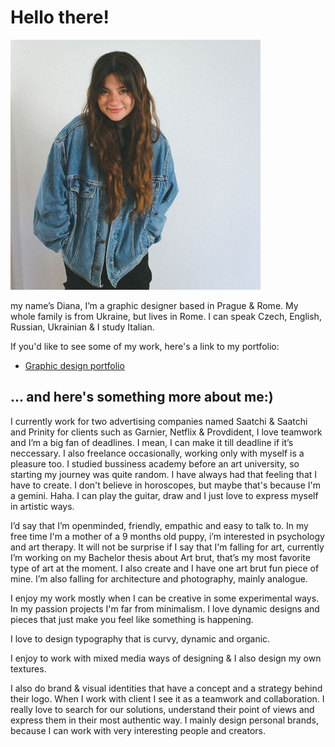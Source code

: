 # Hello there!

![myself](img/brunette_standing-and-smiling.jpg)

my name’s Diana, I’m a graphic designer based in Prague & Rome. My whole family is from Ukraine, but lives in Rome. I can speak Czech, English, Russian, Ukrainian & I study Italian.

If you'd like to see some of my work, here's a link to my portfolio:

- [Graphic design portfolio](https://www.figma.com/file/jTQwC9qI3LNlay1AYpNlcJ/Untitled?type=design&node-id=0%3A1&mode=design&t=xUZKLq38bOUfwyoF-1)

## ... and here's something more about me:)

I currently work for two advertising companies named Saatchi & Saatchi and Prinity for clients such as Garnier, Netflix & Provdident, I love teamwork and I’m a big fan of deadlines. I mean, I can make it till deadline if it’s neccessary. I also freelance occasionally, working only with myself is a pleasure too. I studied bussiness academy before an art university, so starting my journey was quite random. I have always had that feeling that I have to create. I don't believe in horoscopes, but maybe that's because I'm a gemini. Haha. I can play the guitar, draw and I just love to express myself in artistic ways.

I’d say that I’m openminded, friendly, empathic and easy to talk to. In my free time I'm a mother of a 9 months old puppy, i’m interested in psychology and art therapy.  It will not be surprise if I say that I'm falling for art, currently I’m working on my Bachelor thesis about Art brut, that’s my most favorite type of art at the moment. I also create and I have one art brut fun piece of mine. I’m also falling for architecture and photography, mainly analogue.

I enjoy my work mostly when I can be creative in some experimental ways. In my passion projects I'm far from minimalism. I love dynamic designs and pieces that just make you feel like something is happening.

I love to design typography that is curvy, dynamic and organic.

I enjoy to work with mixed media ways of designing & I also design my own textures.

I also do brand & visual identities that have a concept and a strategy behind their logo. When I work with client I see it as a teamwork and collaboration. I really love to search for our solutions, understand their point of views and express them in their most authentic way. I mainly design personal brands, because I can work with very interesting people and creators.
